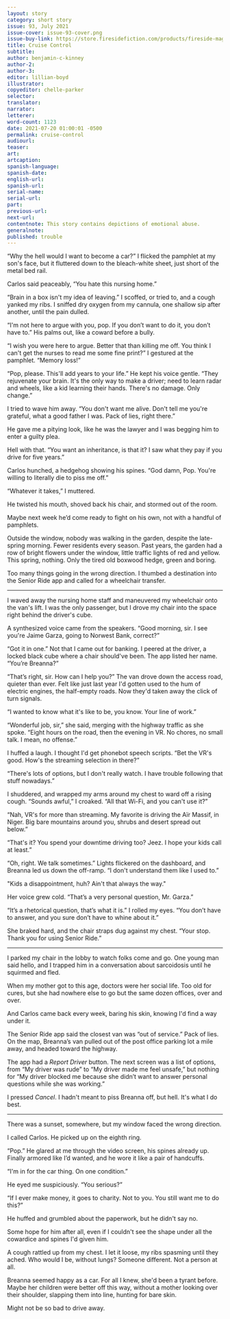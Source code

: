 ```yaml
---
layout: story
category: short story
issue: 93, July 2021
issue-cover: issue-93-cover.png
issue-buy-link: https://store.firesidefiction.com/products/fireside-magazine-issue-93-july-2021
title: Cruise Control
subtitle:
author: benjamin-c-kinney
author-2:
author-3:
editor: lillian-boyd
illustrator:
copyeditor: chelle-parker
selector:
translator:
narrator:
letterer:
word-count: 1123
date: 2021-07-20 01:00:01 -0500
permalink: cruise-control
audiourl:
teaser:
art:
artcaption:
spanish-language:
spanish-date:
english-url:
spanish-url:
serial-name:
serial-url:
part:
previous-url:
next-url:
contentnote: This story contains depictions of emotional abuse.
generalnote:
published: trouble
---
```

“Why the hell would I want to become a car?” I flicked the pamphlet at my son's face, but it fluttered down to the bleach-white sheet, just short of the metal bed rail.

Carlos said peaceably, “You hate this nursing home.”

“Brain in a box isn't my idea of leaving.” I scoffed, or tried to, and a cough yanked my ribs. I sniffed dry oxygen from my cannula, one shallow sip after another, until the pain dulled.

“I'm not here to argue with you, pop. If you don’t want to do it, you don’t have to.” His palms out, like a coward before a bully.

“I wish you were here to argue. Better that than killing me off. You think I can't get the nurses to read me some fine print?” I gestured at the pamphlet. “Memory loss!”

“Pop, please. This'll add years to your life.” He kept his voice gentle. “They rejuvenate your brain. It's the only way to make a driver; need to learn radar and wheels, like a kid learning their hands. There's no damage. Only change.”

I tried to wave him away. “You don't want me alive. Don't tell me you're grateful, what a good father I was. Pack of lies, right there.”

He gave me a pitying look, like he was the lawyer and I was begging him to enter a guilty plea.

Hell with that. “You want an inheritance, is that it? I saw what they pay if you drive for five years.”

Carlos hunched, a hedgehog showing his spines. “God damn, Pop. You're willing to literally die to piss me off.”

“Whatever it takes,” I muttered.

He twisted his mouth, shoved back his chair, and stormed out of the room.

Maybe next week he’d come ready to fight on his own, not with a handful of pamphlets.

Outside the window, nobody was walking in the garden, despite the late-spring morning. Fewer residents every season. Past years, the garden had a row of bright flowers under the window, little traffic lights of red and yellow. This spring, nothing. Only the tired old boxwood hedge, green and boring.

Too many things going in the wrong direction. I thumbed a destination into the Senior Ride app and called for a wheelchair transfer.

----

I waved away the nursing home staff and maneuvered my wheelchair onto the van's lift. I was the only passenger, but I drove my chair into the space right behind the driver's cube.

A synthesized voice came from the speakers. “Good morning, sir. I see you're Jaime Garza, going to Norwest Bank, correct?”

“Got it in one.” Not that I came out for banking. I peered at the driver, a locked black cube where a chair should've been. The app listed her name. “You’re Breanna?”

“That’s right, sir. How can I help you?” The van drove down the access road, quieter than ever. Felt like just last year I'd gotten used to the hum of electric engines, the half-empty roads. Now they'd taken away the click of turn signals.

“I wanted to know what it's like to be, you know. Your line of work.”

“Wonderful job, sir,” she said, merging with the highway traffic as she spoke. “Eight hours on the road, then the evening in VR. No chores, no small talk. I mean, no offense.”

I huffed a laugh. I thought I'd get phonebot speech scripts. “Bet the VR's good. How's the streaming selection in there?”

“There's lots of options, but I don't really watch. I have trouble following that stuff nowadays.”

I shuddered, and wrapped my arms around my chest to ward off a rising cough. “Sounds awful,” I croaked. “All that Wi-Fi, and you can't use it?”

“Nah, VR's for more than streaming. My favorite is driving the Aïr Massif, in Niger. Big bare mountains around you, shrubs and desert spread out below.”

“That's it? You spend your downtime driving too? Jeez. I hope your kids call at least.”

“Oh, right. We talk sometimes.” Lights flickered on the dashboard, and Breanna led us down the off-ramp. “I don't understand them like I used to.”

"Kids a disappointment, huh? Ain't that always the way."

Her voice grew cold. “That’s a very personal question, Mr. Garza.”

“It’s a rhetorical question, that’s what it is.” I rolled my eyes. “You don’t have to answer, and you sure don’t have to whine about it.”

She braked hard, and the chair straps dug against my chest. “Your stop. Thank you for using Senior Ride.”

----

I parked my chair in the lobby to watch folks come and go. One young man said hello, and I trapped him in a conversation about sarcoidosis until he squirmed and fled.

When my mother got to this age, doctors were her social life. Too old for cures, but she had nowhere else to go but the same dozen offices, over and over.

And Carlos came back every week, baring his skin, knowing I'd find a way under it.

The Senior Ride app said the closest van was “out of service.” Pack of lies. On the map, Breanna’s van pulled out of the post office parking lot a mile away, and headed toward the highway.

The app had a _Report Driver_ button. The next screen was a list of options, from “My driver was rude” to “My driver made me feel unsafe,” but nothing for “My driver blocked me because she didn’t want to answer personal questions while she was working.”

I pressed _Cancel_. I hadn't meant to piss Breanna off, but hell. It's what I do best.

----

There was a sunset, somewhere, but my window faced the wrong direction.

I called Carlos. He picked up on the eighth ring.

“Pop.” He glared at me through the video screen, his spines already up. Finally armored like I’d wanted, and he wore it like a pair of handcuffs.

“I'm in for the car thing. On one condition.”

He eyed me suspiciously. “You serious?”

“If I ever make money, it goes to charity. Not to you. You still want me to do this?”

He huffed and grumbled about the paperwork, but he didn't say no.

Some hope for him after all, even if I couldn't see the shape under all the cowardice and spines I'd given him.

A cough rattled up from my chest. I let it loose, my ribs spasming until they ached. Who would I be, without lungs? Someone different. Not a person at all.

Breanna seemed happy as a car. For all I knew, she'd been a tyrant before. Maybe her children were better off this way, without a mother looking over their shoulder, slapping them into line, hunting for bare skin.

Might not be so bad to drive away.
